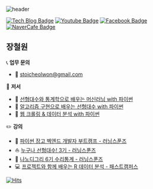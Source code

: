 ![header](https://capsule-render.vercel.app/api?type=Soft&color=FE2E2E&height=80&section=header&text=빨강은%20세%20배%20빠르다.&fontSize=20&fontColor=F2F2F2)

 [![Tech Blog Badge](http://img.shields.io/badge/-Tech%20blog-black?style=flat-square&logo=github&link=https://losskatsu.github.io)](https://losskatsu.github.io)
[![Youtube Badge](https://img.shields.io/badge/Youtube-ff0000?style=flat-square&logo=youtube&link=https://www.youtube.com/channel/UCHGdug7d72yrZq1cRORahXA)](https://www.youtube.com/channel/UCHGdug7d72yrZq1cRORahXA)
[![Facebook Badge](https://img.shields.io/badge/facebook-1877f2?style=flat-square&logo=facebook&logoColor=white&link=https://www.facebook.com/cheolwon.jang.87/)](https://www.facebook.com/cheolwon.jang.87/)
[![NaverCafe Badge](http://img.shields.io/badge/-NaverCafe-darkgreen?style=flat-square&logo=Lit&https://cafe.naver.com/aifromstat)](https://cafe.naver.com/aifromstat)


## 장철원


 :telephone_receiver: **업무 문의** 

* :e-mail: stoicheolwon@gmail.com

:closed_book: **저서**

* :rocket: [선형대수와 통계학으로 배우는 머신러닝 with 파이썬](http://www.yes24.com/Product/Goods/97032765?OzSrank=1)
* :turtle: [알고리즘 구현으로 배우는 선형대수 with 파이썬](http://www.yes24.com/Product/Goods/105772247)
* :whale: [웹 크롤링 & 데이터 분석 with 파이썬](http://www.yes24.com/Product/Goods/106175772)

:pencil2: **강의**

* :snake: [파이썬 장고 벡엔드 개발자 부트캠프 - 러닝스푼즈](https://learningspoons.com/course/detail/django-backend/)
* :sailboat: [누구나 선형대수! 3기 - 러닝스푼즈](https://learningspoons.com/course/detail/linear_algebra/)
* :school: [나노디그리 6기 수리통계 - 러닝스푼즈](https://learningspoons.com/course/detail/tobedataanalyst/)
* :computer: [프로젝트와 함께 배우는 R 데이터 분석 - 패스트캠퍼스](https://fastcampus.co.kr/data_online_rdata)



[![Hits](https://hits.seeyoufarm.com/api/count/incr/badge.svg?url=https%3A%2F%2Fgithub.com%2Flosskatsu&count_bg=%2379C83D&title_bg=%23555555&icon=&icon_color=%23E7E7E7&title=hits&edge_flat=false)](https://hits.seeyoufarm.com)







<!--
**losskatsu/losskatsu** is a ✨ _special_ ✨ repository because its `README.md` (this file) appears on your GitHub profile.

Here are some ideas to get you started:

- 🔭 I’m currently working on ...
- 🌱 I’m currently learning ...
- 👯 I’m looking to collaborate on ...
- 🤔 I’m looking for help with ...
- 💬 Ask me about ...
- 📫 How to reach me: ...
- 😄 Pronouns: ...👋
- ⚡ Fun fact: ...

헤더 수정하는 사이트 https://github.com/kyechan99/capsule-render#how-to-use


성적표
 
![Cheolwon's GitHub stats](https://github-readme-stats.vercel.app/api?username=losskatsu&show_icons=true&theme=jolly)

![Top Langs](https://github-readme-stats.vercel.app/api/top-langs/?username=losskatsu&layout=compact&theme=jolly)  
 

-->
